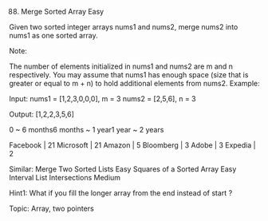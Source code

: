88. Merge Sorted Array
Easy

Given two sorted integer arrays nums1 and nums2, merge nums2 into nums1 as one sorted array.

Note:

The number of elements initialized in nums1 and nums2 are m and n respectively.
You may assume that nums1 has enough space (size that is greater or equal to m + n) to hold additional elements from nums2.
Example:

Input:
nums1 = [1,2,3,0,0,0], m = 3
nums2 = [2,5,6],       n = 3

Output: [1,2,2,3,5,6]

0 ~ 6 months6 months ~ 1 year1 year ~ 2 years

Facebook | 21 Microsoft | 21 Amazon | 5 Bloomberg | 3 Adobe | 3 Expedia | 2

Similar:
Merge Two Sorted Lists Easy
Squares of a Sorted Array Easy
Interval List Intersections Medium

Hint1:
What if you fill the longer array from the end instead of start ?

Topic: Array, two pointers
